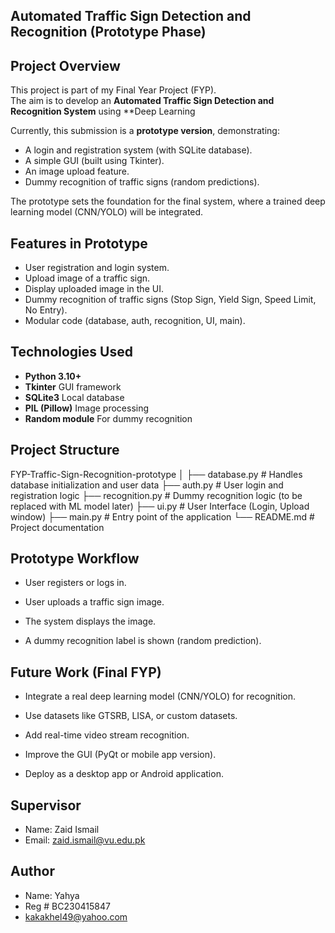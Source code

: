 ## Automated Traffic Sign Detection and Recognition (Prototype Phase)

## Project Overview

This project is part of my Final Year Project (FYP).  
The aim is to develop an **Automated Traffic Sign Detection and Recognition System** using **Deep Learning  

Currently, this submission is a **prototype version**, demonstrating:

- A login and registration system (with SQLite database).  
- A simple GUI (built using Tkinter).  
- An image upload feature.  
- Dummy recognition of traffic signs (random predictions).  

The prototype sets the foundation for the final system, where a trained deep learning model (CNN/YOLO) will be integrated.



## Features in Prototype
- User registration and login system.  
-  Upload image of a traffic sign.  
-  Display uploaded image in the UI.  
-  Dummy recognition of traffic signs (Stop Sign, Yield Sign, Speed Limit, No Entry).  
-  Modular code (database, auth, recognition, UI, main).  



##  Technologies Used
- **Python 3.10+**
- **Tkinter**  GUI framework  
- **SQLite3**  Local database  
- **PIL (Pillow)**  Image processing  
- **Random module**  For dummy recognition  



##  Project Structure

FYP-Traffic-Sign-Recognition-prototype
│
├── database.py # Handles database initialization and user data
├── auth.py # User login and registration logic
├── recognition.py # Dummy recognition logic (to be replaced with ML model later)
├── ui.py # User Interface (Login, Upload window)
├── main.py # Entry point of the application
└── README.md # Project documentation



## Prototype Workflow

- User registers or logs in.

- User uploads a traffic sign image.

- The system displays the image.

- A dummy recognition label is shown (random prediction).


## Future Work (Final FYP)

- Integrate a real deep learning model (CNN/YOLO) for recognition.

- Use datasets like GTSRB, LISA, or custom datasets.

- Add real-time video stream recognition.

- Improve the GUI (PyQt or mobile app version).

- Deploy as a desktop app or Android application.


## Supervisor

- Name: Zaid Ismail
- Email: zaid.ismail@vu.edu.pk


## Author

- Name: Yahya
- Reg # BC230415847
- kakakhel49@yahoo.com

